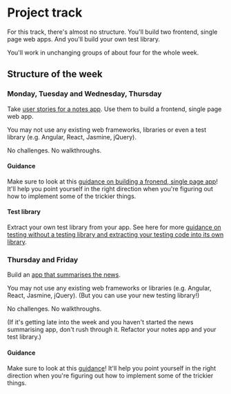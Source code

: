 # Project track

For this track, there's almost no structure. You'll build two frontend, single page web apps.  And you'll build your own test library.

You'll work in unchanging groups of about four for the whole week.

## Structure of the week

### Monday, Tuesday and Wednesday, Thursday

Take [user stories for a notes app](notes_app_user_stories.md).  Use them to build a frontend, single page web app.

You may not use any existing web frameworks, libraries or even a test library (e.g. Angular, React, Jasmine, jQuery).

No challenges.  No walkthroughs.

#### Guidance

Make sure to look at this [guidance on building a fronend, single page app](frontend_single_page_app_guidance.md)! It'll help you point yourself in the right direction when you're figuring out how to implement some of the trickier things.

#### Test library

Extract your own test library from your app.  See here for more [guidance on testing without a testing library and extracting your testing code into its own library](../pills/writing_tests_without_a_testing_library.md).

### Thursday and Friday

Build an [app that summarises the news](news_summary_project.md).

You may not use any existing web frameworks or libraries (e.g. Angular, React, Jasmine, jQuery).  (But you can use your new testing library!)

No challenges.  No walkthroughs.

(If it's getting late into the week and you haven't started the news summarising app, don't rush through it.  Refactor your notes app and your test library.)

#### Guidance

Make sure to look at this [guidance](frontend_single_page_app_guidance.md)! It'll help you point yourself in the right direction when you're figuring out how to implement some of the trickier things.
